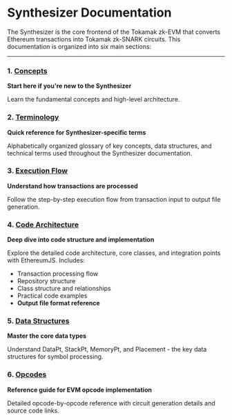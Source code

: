 # Synthesizer Documentation

The Synthesizer is the core frontend of the Tokamak zk-EVM that converts Ethereum transactions into Tokamak zk-SNARK circuits. This documentation is organized into six main sections:

---

### 1. [Concepts](synthesizer/synthesizer-concepts.md)

**Start here if you're new to the Synthesizer**

Learn the fundamental concepts and high-level architecture.

### 2. [Terminology](synthesizer/synthesizer-terminology.md)

**Quick reference for Synthesizer-specific terms**

Alphabetically organized glossary of key concepts, data structures, and technical terms used throughout the Synthesizer documentation.

### 3. [Execution Flow](synthesizer/synthesizer-execution-flow.md)

**Understand how transactions are processed**

Follow the step-by-step execution flow from transaction input to output file generation.

### 4. [Code Architecture](synthesizer/synthesizer-architecture.md)

**Deep dive into code structure and implementation**

Explore the detailed code architecture, core classes, and integration points with EthereumJS. Includes:

- Transaction processing flow
- Repository structure
- Class structure and relationships
- Practical code examples
- **Output file format reference**

### 5. [Data Structures](synthesizer/synthesizer-data-structure.md)

**Master the core data types**

Understand DataPt, StackPt, MemoryPt, and Placement - the key data structures for symbol processing.

### 6. [Opcodes](synthesizer/synthesizer-opcodes.md)

**Reference guide for EVM opcode implementation**

Detailed opcode-by-opcode reference with circuit generation details and source code links.
